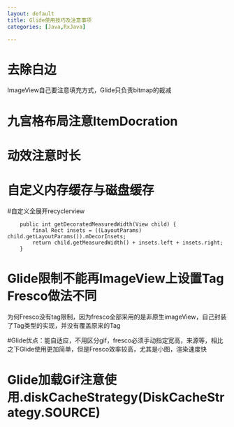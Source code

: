```yaml
---
layout: default
title: Glide使用技巧及注意事项
categories: [Java,RxJava]

---
```



# 去除白边

ImageView自己要注意填充方式，Glide只负责bitmap的裁减

# 九宫格布局注意ItemDocration

# 动效注意时长

# 自定义内存缓存与磁盘缓存

#自定义全展开recyclerview

        public int getDecoratedMeasuredWidth(View child) {
            final Rect insets = ((LayoutParams) child.getLayoutParams()).mDecorInsets;
            return child.getMeasuredWidth() + insets.left + insets.right;
        }
        
# Glide限制不能再ImageView上设置Tag Fresco做法不同

为何Fresco没有tag限制，因为fresco全部采用的是非原生imageView，自己封装了Tag类型的实现，并没有覆盖原来的Tag

#Glide优点：能自适应，不用区分gif，fresco必须手动指定宽高，来源等，相比之下Glide使用更加简单，但是Fresco效率较高，尤其是小图，渲染速度快

# Glide加载Gif注意使用.diskCacheStrategy(DiskCacheStrategy.SOURCE)